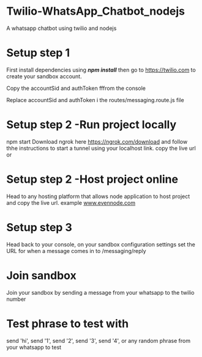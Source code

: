 # Twilio-WhatsApp_Chatbot_nodejs
A whatsapp chatbot using twilio and nodejs

# Setup step 1
First install dependencies using ***npm install*** then go to https://twilio.com to create your sandbox account.

Copy the accountSid and authToken fffrom the console 

Replace accountSid and authToken i the routes/messaging.route.js file

# Setup step 2 -Run project locally
npm start
Download ngrok here https://ngrok.com/download and follow thhe instructions to start a tunnel using your localhost link. copy the live url
or 

# Setup step 2 -Host project online 
Head to any hosting platform that allows node application to host project and copy the live url. example www.evennode.com

# Setup step 3
Head back to your console, on your sandbox configuration settings set the URL for when a message comes in to <your live link>/messaging/reply

# Join sandbox
Join your sandbox by sending a message from your whatsapp to the twilio number

# Test phrase to test with
send 'hi', send '1', send '2', send '3', send '4', or any random phrase from your whatsapp to test


